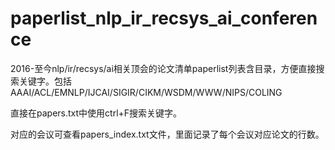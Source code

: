 # paperlist_nlp_ir_recsys_ai_conference
2016-至今nlp/ir/recsys/ai相关顶会的论文清单paperlist列表含目录，方便直接搜索关键字。包括AAAI/ACL/EMNLP/IJCAI/SIGIR/CIKM/WSDM/WWW/NIPS/COLING

直接在papers.txt中使用ctrl+F搜索关键字。

对应的会议可查看papers_index.txt文件，里面记录了每个会议对应论文的行数。
